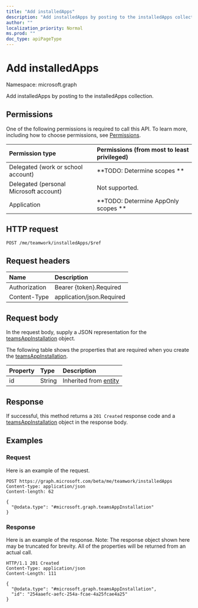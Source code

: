 ```yaml
---
title: "Add installedApps"
description: "Add installedApps by posting to the installedApps collection."
author: ""
localization_priority: Normal
ms.prod: ""
doc_type: apiPageType
---
```


# Add installedApps

Namespace: microsoft.graph

Add installedApps by posting to the installedApps collection.

## Permissions
One of the following permissions is required to call this API. To learn more, including how to choose permissions, see [Permissions](/concepts/permissions-reference.md).

|Permission type|Permissions (from most to least privileged)|
|:---|:---|
|Delegated (work or school account)|**TODO: Determine scopes **|
|Delegated (personal Microsoft account)|Not supported.|
|Application|**TODO: Determine AppOnly scopes **|

## HTTP request
<!-- {
  "blockType": "ignored"
}
-->
``` http
POST /me/teamwork/installedApps/$ref
```

## Request headers
|Name|Description|
|:---|:---|
|Authorization|Bearer {token}.Required|
|Content-Type|application/json.Required|

## Request body
In the request body, supply a JSON representation for the [teamsAppInstallation](../resources/teamsappinstallation.md) object.

The following table shows the properties that are required when you create the [teamsAppInstallation](../resources/teamsappinstallation.md).

|Property|Type|Description|
|:---|:---|:---|
|id|String| Inherited from [entity](../resources/entity.md)|



## Response
If successful, this method returns a `201 Created` response code and a [teamsAppInstallation](../resources/teamsappinstallation.md) object in the response body.

## Examples

### Request
Here is an example of the request.
<!-- {
  "blockType": "request",
  "name": "create_teamsappinstallation_from_"
}
-->
``` http
POST https://graph.microsoft.com/beta/me/teamwork/installedApps
Content-type: application/json
Content-length: 62

{
  "@odata.type": "#microsoft.graph.teamsAppInstallation"
}
```

### Response
Here is an example of the response. Note: The response object shown here may be truncated for brevity. All of the properties will be returned from an actual call.
<!-- {
  "blockType": "response",
  "truncated": true,
  "@odata.type": "microsoft.graph.teamsappinstallation"
}
-->
``` http
HTTP/1.1 201 Created
Content-Type: application/json
Content-Length: 111

{
  "@odata.type": "#microsoft.graph.teamsAppInstallation",
  "id": "254aaefc-aefc-254a-fcae-4a25fcae4a25"
}
```

